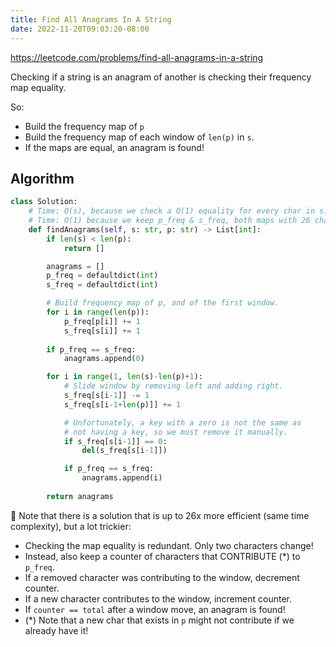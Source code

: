 ```yaml
---
title: Find All Anagrams In A String
date: 2022-11-20T09:03:20-08:00
---
```


https://leetcode.com/problems/find-all-anagrams-in-a-string

Checking if a string is an anagram of another is checking their frequency map equality.

So:
- Build the frequency map of `p`
- Build the frequency map of each window of `len(p)` in `s`.
- If the maps are equal, an anagram is found!


## Algorithm

```python
class Solution:
    # Time: O(s), because we check a O(1) equality for every char in s.
    # Time: O(1) because we keep p_freq & s_freq, both maps with 26 chars max.
    def findAnagrams(self, s: str, p: str) -> List[int]:
        if len(s) < len(p):
            return []

        anagrams = []
        p_freq = defaultdict(int)
        s_freq = defaultdict(int)

        # Build frequency map of p, and of the first window.
        for i in range(len(p)):
            p_freq[p[i]] += 1
            s_freq[s[i]] += 1
        
        if p_freq == s_freq:
            anagrams.append(0)

        for i in range(1, len(s)-len(p)+1):
            # Slide window by removing left and adding right.
            s_freq[s[i-1]] -= 1
            s_freq[s[i-1+len(p)]] += 1

            # Unfortunately, a key with a zero is not the same as
            # not having a key, so we must remove it manually.
            if s_freq[s[i-1]] == 0:
                del(s_freq[s[i-1]])

            if p_freq == s_freq:
                anagrams.append(i)
        
        return anagrams

```

🧠 Note that there is a solution that is up to 26x more efficient (same time complexity), but a lot trickier:
- Checking the map equality is redundant. Only two characters change!
- Instead, also keep a counter of characters that CONTRIBUTE (*) to `p_freq`.
- If a removed character was contributing to the window, decrement counter.
- If a new character contributes to the window, increment counter.
- If `counter == total` after a window move, an anagram is found!
- (*) Note that a new char that exists in `p` might not contribute if we already have it!

